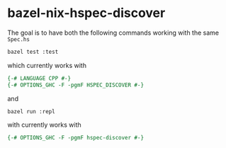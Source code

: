 # bazel-nix-hspec-discover

The goal is to have both the following commands working with the same `Spec.hs`

```sh
bazel test :test
```

which currently works with

```hs
{-# LANGUAGE CPP #-}
{-# OPTIONS_GHC -F -pgmF HSPEC_DISCOVER #-}
```

and

```sh
bazel run :repl
```

with currently works with

```hs
{-# OPTIONS_GHC -F -pgmF hspec-discover #-}
```

